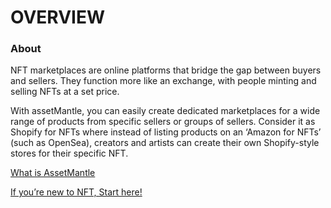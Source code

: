 # OVERVIEW
### About
<div class="Home">
   <div>
      <p>NFT marketplaces are online platforms that bridge the gap between buyers and sellers. They function more like an exchange, with people minting and selling NFTs at a set price. </p>
      <p>With assetMantle, you can easily create dedicated marketplaces for a wide range of products from specific sellers or groups of sellers. Consider it as Shopify for NFTs where instead of listing products on an ‘Amazon for NFTs’ (such as OpenSea), creators and artists can create their own Shopify-style stores for their specific NFT.</p>
   </div>
</div>

<div class="maincard">
  <a href="https://docs.assetmantle.one/Introduction/" target="_blank">
   <div class="card">
      <div>
         <p class="heading">What is AssetMantle</p>
         <p>If you’re new to NFT,  Start here!</p>
      </div>
   </div></a>
</div>